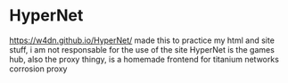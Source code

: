 # HyperNet
https://w4dn.github.io/HyperNet/
made this to practice my html and site stuff, i am not responsable for the use of the site
HyperNet is the games hub, 
also the proxy thingy, is a homemade frontend for titanium networks corrosion proxy

